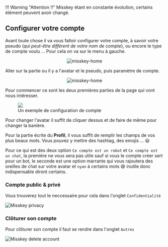 !!! Warning "Attention !!"
     Misskey étant en constante évolution, certains élément peuvent avoir changé.

## Configurer  votre compte

Avant toute chose il va vous falloir configurer votre compte, à savoir votre pseudo (*qui peut-être différent de votre nom de compte*), ou encore le type de compte voulu ...
Pour cela on va sur le menu à gauche.
<center>

![misskey-home](/img/menu-002.png)
</center>

Aller sur la partie ou il y a l'avatar et le pseudo, puis paramètre de compte.
<center>

![misskey-home](/img/param-compte.png)
</center>

Pour commencer ce sont les deux premières parties de la page qui vont nous intéresser.

<figure>
  <img src="/img/param-compte-002.png" />
  <figcaption>Un exemple de configuration de compte</figcaption>
</figure>

Pour changer l'avatar il suffit de cliquer dessus et de faire de même pour changer la banière.

Pour la partie écrite du **Profil**, il vous suffit de remplir les champs de vos plus beaux mots. Vous pouvez y mettre des hashtag, des emojis ... 😃

Pour ce qui est des deux option `Ce compte est un robot` et `Ce compte est un chat`, la première ne vous sera pas utile sauf si vous le compte créer sert pour un bot, le seconde est une option marrante qui vous rajoutera des oreilles de chat sur votre avatar et `nyan` à certains mots 😅 inutile donc indispensable diront certains.

### Compte public & privé

Vous trouverez tout le neccessaire pour cela dans l'onglet `Confidentialité`

![Misskey privacy](/img/misskey-privacy.png)

### Clôturer son compte

Pour clôturer son compte il faut se rendre dans l'onglet `Autres`

![Misskey delete account](/img/misskey-delete-account.png)